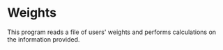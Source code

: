 # Weights
This program reads a file of users' weights and performs calculations on the information provided.

